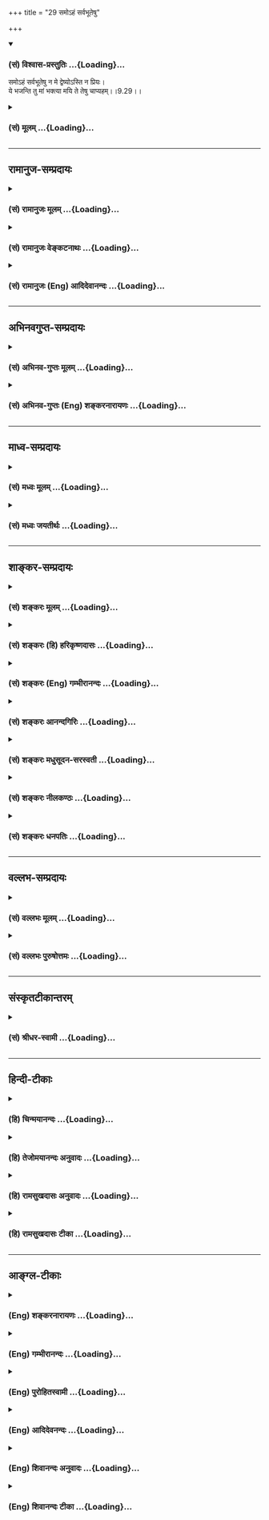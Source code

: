 +++
title = "29 समोऽहं सर्वभूतेषु"

+++
<div class="js_include" newlevelforh1="3" title="(सं) विश्वास-प्रस्तुतिः" unfilled url="/purANam/mahAbhAratam/06-bhIShma-parva/02-bhagavad-gItA-parva/saMskRtam/vishvAsa-prastutiH/09_rAja-vidyA-rAja-guhy/29_samo-haM_sarvabhU.md">
<details open><summary><h3>(सं) विश्वास-प्रस्तुतिः ...{Loading}...</h3></summary>

समोऽहं सर्वभूतेषु न मे द्वेष्योऽस्ति न प्रियः।  
ये भजन्ति तु मां भक्त्या मयि ते तेषु चाप्यहम्।।9.29।।
</details>
</div>
<div class="js_include collapsed" newlevelforh1="3" title="(सं) मूलम्" unfilled url="/purANam/mahAbhAratam/06-bhIShma-parva/02-bhagavad-gItA-parva/saMskRtam/mUlam/09_rAja-vidyA-rAja-guhy/29_samo-haM_sarvabhU.md">
<details><summary><h3>(सं) मूलम् ...{Loading}...</h3></summary>

समोऽहं सर्वभूतेषु न मे द्वेष्योऽस्ति न प्रियः।  
ये भजन्ति तु मां भक्त्या मयि ते तेषु चाप्यहम्।।9.29।।
</details>
</div>


_________________
## रामानुज-सम्प्रदायः
<div class="js_include collapsed" newlevelforh1="3" title="(सं) रामानुजः मूलम्" unfilled url="/purANam/mahAbhAratam/06-bhIShma-parva/02-bhagavad-gItA-parva/saMskRtam/rAmAnujaH/mUlam/09_rAja-vidyA-rAja-guhy/29_samo-haM_sarvabhU.md">
<details><summary><h3>(सं) रामानुजः मूलम् ...{Loading}...</h3></summary>

।।9.29।। देवतिर्यङ्मनुष्यस्थावरात्मना स्थितेषु जातितः च आकारतः स्वभावतो
ज्ञानतः च अत्यन्तोत्कृष्टापकृष्टरूपेण वर्तमानेषु सर्वेषु **भूतेषु**
समाश्रयणीयत्वेन **समः अहम्** अयं जात्याकारस्वभावज्ञानादिभिः निकृष्ट इति
समाश्रयणे **न मे द्वेष्यः** अस्ति उद्वेजनीयतया न त्याज्यः अस्ति तथा
समाश्रितत्वातिरेकेण जात्यादिभिः अत्यन्तोत्कृष्टः अयम् इति तद्युक्ततया
समाश्रयणे **न** कश्चित् **प्रियः** अस्ति न संग्राह्यः अस्ति। अपि तु
अत्यर्थमत्प्रियत्वेन मद्भजनेन विना आत्मधारणालाभात् मद्भजनैकप्रयोजना **ये
मां** भजन्ते **ते** जात्यादिभिः उत्कृष्टाः अपकृष्टा वा
मत्समानगुणवद्यथासुखं मयि एव वर्तन्ते अहम् अपि तेषु मदुत्कृष्टेषु इव
वर्ते।

</details>
</div>
<div class="js_include collapsed" newlevelforh1="3" title="(सं) रामानुजः वेङ्कटनाथः" unfilled url="/purANam/mahAbhAratam/06-bhIShma-parva/02-bhagavad-gItA-parva/saMskRtam/rAmAnujaH/venkaTanAthaH/09_rAja-vidyA-rAja-guhy/29_samo-haM_sarvabhU.md">
<details><summary><h3>(सं) रामानुजः वेङ्कटनाथः ...{Loading}...</h3></summary>

  
  
।।9.29।। दुर्लभसुलभोत्कृष्टापकृष्टादिद्रव्यतारतम्यादशनेन स्वीकारःपत्रम्
\[9।26\] इति श्लोकेन प्रोक्तः तेन सौलभ्यमुक्तं भवति;यत्करोषि \[9।27\]
इत्यादिना क्रियमाणस्य सर्वस्य बुद्धिविशेषमात्रेण तदाराधनत्वसम्पत्त्या
तदेव दृढीकृतम् अथ भक्तियोगाधिकारिप्रशंसनपरेसमोऽहम् इति श्लोके तु
जात्याकारादितारतम्यानादरेण भक्तैः स्वस्यैकरस्यमुच्यते। तेन सौशील्यमुक्तं
भवति। कंसादिनिग्रहादक्रूराद्यनुग्रहात्तत्कुरुष्व मदर्पणम्
\[9।27\]मामुपैष्यसि \[9।28\] इत्याद्युक्तेश्च जाता रागद्वेषशङ्का
प्रतिक्षेप्येत्यभिप्रायेणाह -- ममेति। अहंशब्दोऽत्र स्वेतरव्यवच्छेदपर
इत्यभिप्रायेणअतिलोकमित्युक्तम्। समोऽहम् इत्यस्य प्रतिशिरोभूतं वैषम्यं
सर्वशब्देन विवक्षितमित्यभिप्रायेणाहदेवेति। जातितः
देवत्वमनुष्यत्वब्राह्मणत्वक्षत्रियत्वादेःआकारतः
अभिरूपस्त्रीत्वपुंस्त्वसमविषमाङ्गत्वादेः। वक्ष्यति हियेऽपि स्युः
पापयोनयः। स्त्रियो वैश्यास्तथा शूद्राः \[9।32\] इति। स्वभावतः इत्यनेन
सात्त्विकराजसत्वादिकं विवक्षितम्। देवादीनां भगवत्समाश्रयणंतदुपर्यपि
बादरायणः सम्भवात् \[ब्र.सू.1।3।26\] इत्यधिकरणे समर्थितम् तिरश्चामपि
गजेन्द्रवानरेन्द्रादिषु पुण्याधिक्यनिबन्धनज्ञानविशेषवत्सु प्रथितम्।
तस्मात्तिर्यगधिकरणाविरोधः। स्थावरेष्वपि शापादिजातेषु क्वचिज्ज्ञानं
महर्षयः कथयन्ति। ततश्च मनोवृत्तिरूपं समाश्रयणं तत्रापि सम्भवेदेव। न मे
द्वेष्योऽस्ति न प्रियः इत्यस्य प्रतिषेधस्य प्रसङ्गसाकाङ्क्षत्वात्
जात्यादिभिर्निकर्षोत्कर्षौ प्रतिषेध्यप्रसञ्जकतयोक्तावित्याहअयमिति।
तद्द्वेष्यत्वप्रियत्वे हि त्याज्यात्याज्यत्वसङ्ग्राह्यत्वार्थे इति
तन्निषेधात्तन्निषेधः फलित इत्यभिप्रायेणोक्तम्उद्वेजनीयतया न
त्याज्योऽस्तीति;न सङ्ग्राह्योऽस्तीति च।
समाश्रयणाधीनप्रियत्वप्रतिषेधभयात्समाश्रितत्वातिरेकेणेत्युक्तम्। यदि; न
प्रियत्वहेतुतया प्रसिद्धाज्जात्यादिभिरुत्कर्षात्प्रियत्वम्; कुतस्तर्हि
यदि न कुतश्चित्;स च मम प्रियः इत्यादिविरोध इति शङ्कानिराकरणार्थस्तुशब्द
इत्यभिप्रायेणाहअपित्विति। भक्त्या भजन्ति इत्यनयोः
पौनरुक्त्यपरिहारायान्वयमाहअत्यर्थेति। ये
इत्येतदुत्कर्षापकर्षानियमाभिप्रायमित्याहते जात्यादिभिरिति।
तुल्यानामिवान्योन्यमैकरस्यमिहमयि इत्यादिना
विवक्षितमित्यभिप्रायेणोक्तंमत्समानगुणवद्यथासुखमिति। ननु स्वामित्वेन
त्वामनुसन्धाय भजतां कथं त्वयि समानगुणवद्वृत्तिरित्यस्योत्तरंतेषु
चाप्यहम् इत्यनेनोच्यत इत्यभिप्रायेणाहअहमपीति। सौशील्यातिरेकतो
मत्तोऽप्युत्कृष्टानिवाहंशिरसा देवः प्रतिगृह्णाति \[म.भा.12।343।64\]
इत्युक्तप्रक्रियया सम्भावयामि ततश्च ते
मत्परमेश्वरत्वाद्यनुसन्धाननिबन्धनसाध्वसविधुराः सुखं मां सेवन्त इति भावः।
अहं च ते चान्योन्यं पित्रादिष्विव न्यस्तभरा इति पिण्डितार्थः।
स्वजातिप्रतिनियतधर्मैर्भजनान्नापकृष्टजातिनिर्देशविरोधः।  
  

</details>
</div>
<div class="js_include collapsed" newlevelforh1="3" title="(सं) रामानुजः (Eng) आदिदेवानन्दः" unfilled url="/purANam/mahAbhAratam/06-bhIShma-parva/02-bhagavad-gItA-parva/saMskRtam/rAmAnujaH/english/AdidevAnandaH/09_rAja-vidyA-rAja-guhy/29_samo-haM_sarvabhU.md">
<details><summary><h3>(सं) रामानुजः (Eng) आदिदेवानन्दः ...{Loading}...</h3></summary>

9.29 Being a refuge for all, I am the same to all creation, be they
gods, animals, men or immovables, who exist differentiated from the
highest to the lowest according to their birth, form, nature and
knowledge. With regard to those seeking refuge, none is hateful because
of inferiority in status by birth, form, nature, knowledge etc. No one
is discarded as an object of odium. Likewise, it is not that one who has
resorted to Me is dear to Me on account of any consideration like birth,
status etc. That he has taken refuge in Me is the only consideration.
The meaning is no one is accepted as a refuge for reasons like birth.
But those who worship Me as their sole objective I like, because I am
exceedingly dear to them, and because they find it impossible to sustain
themselves without My worship. So they abide in Me, irrespective of
whether they are exalted or humble by birth etc. They abide in Me, as if
they possess alities eal to Mine. I also abide in them, as if they are
My superiors. Moreover:

</details>
</div>


_________________
## अभिनवगुप्त-सम्प्रदायः
<div class="js_include collapsed" newlevelforh1="3" title="(सं) अभिनव-गुप्तः मूलम्" unfilled url="/purANam/mahAbhAratam/06-bhIShma-parva/02-bhagavad-gItA-parva/saMskRtam/abhinava-guptaH/mUlam/09_rAja-vidyA-rAja-guhy/29_samo-haM_sarvabhU.md">
<details><summary><h3>(सं) अभिनव-गुप्तः मूलम् ...{Loading}...</h3></summary>

।।9.29 -- 9.31।। सम इत्यादि प्रणश्यतीत्यन्तम्। प्रतिजाने इति।
युक्तियुक्तोऽयमर्थो भगवत्प्रतिज्ञातत्वात् सुष्ठुतमां दृढो भवति।

</details>
</div>
<div class="js_include collapsed" newlevelforh1="3" title="(सं) अभिनव-गुप्तः (Eng) शङ्करनारायणः" unfilled url="/purANam/mahAbhAratam/06-bhIShma-parva/02-bhagavad-gItA-parva/saMskRtam/abhinava-guptaH/english/shankaranArAyaNaH/09_rAja-vidyA-rAja-guhy/29_samo-haM_sarvabhU.md">
<details><summary><h3>(सं) अभिनव-गुप्तः (Eng) शङ्करनारायणः ...{Loading}...</h3></summary>

9.29 See Comment under 9.31

</details>
</div>


_________________
## माध्व-सम्प्रदायः
<div class="js_include collapsed" newlevelforh1="3" title="(सं) मध्वः मूलम्" unfilled url="/purANam/mahAbhAratam/06-bhIShma-parva/02-bhagavad-gItA-parva/saMskRtam/madhvaH/mUlam/09_rAja-vidyA-rAja-guhy/29_samo-haM_sarvabhU.md">
<details><summary><h3>(सं) मध्वः मूलम् ...{Loading}...</h3></summary>

।।9.29।। तर्हि स्नेहादिमत्त्वादल्पभक्तस्यापि कस्यचिद्बहुफलं ददासि;
विपरीतस्यापि कस्यचिद्विपरीतमित्यत आह -- समोऽहमिति। तर्हि न
भक्तिप्रयोजनमित्यत आह -- ये भजन्तीति। मयि ते तेषु चाप्यहमिति; मम ते वशाः
तेषामहं वश इति। उक्तं च पैङ्गिखिलेषु -- ये वै भजन्ते परमं पुमांसं तेषां
वशः स तु मे मद्वशाश्च,इति। तद्वशा एव ते सर्वदा; तथापि
बुद्धिपूर्वाबुद्धिपूर्वकत्वेन भेदः; उद्धवादिवच्छिशुपालादिवच्च। तच्चोक्तं
तत्रैव -- अबुद्धिपूर्वाद्यो वशस्तस्य ध्यानात्पुनर्वशो भवते बुद्धिपूर्वम्
इति।

</details>
</div>
<div class="js_include collapsed" newlevelforh1="3" title="(सं) मध्वः जयतीर्थः" unfilled url="/purANam/mahAbhAratam/06-bhIShma-parva/02-bhagavad-gItA-parva/saMskRtam/madhvaH/jayatIrthaH/09_rAja-vidyA-rAja-guhy/29_samo-haM_sarvabhU.md">
<details><summary><h3>(सं) मध्वः जयतीर्थः ...{Loading}...</h3></summary>

।।9.29।। भक्तप्रियत्वमुक्त्वा तद्विरुद्धं सर्वत्र साम्यं कथमुच्यते इत्यत
आह **तर्ही**ति। यदि त्वं भक्तप्रियः तदा द्वेष्योऽप्रियश्च स्याः; ततश्च
भक्तेषु द्वेषिषु यथासङ्ख्यं स्नेहद्वेषवत्त्वादल्पभक्तस्यापि
कस्यचिद्बहुफलं सुखरूपं ददासि; विपरीतस्याल्पद्वेषिणोऽपि कस्यचिद्बहुफलं
दुःखरूपं ददासीत्याद्यापद्यते; राजादिषु तथा दर्शनात्; तथा च
वैषम्यनैर्घृण्ये तवेति शङ्कार्थः; पूर्वार्धेनैव शङ्कायाः
परिहृतत्वात्किमुत्तरार्धेनेत्यत आह -- **तर्ही**ति। अहं हि सर्वभूतेषु
समः; न वैषम्यादिमान् यतो मे तदीयं द्वेषमपेक्ष्याधिकं द्वेष्यो नास्ति;
तदीयां भक्तिमपेक्ष्याधिकं प्रियश्च नास्तीति भगवतोक्तेऽपि विपरीतमर्थं
गृहीत्वा शङ्कते। यदि ते प्रियो नास्ति तर्हि न भक्तिः प्रयोजनं,फलस्य। तथा
चोक्तविरोध इति भावः। मयि ते तेषु चाप्यहम् इत्येतन्न फलं
स्वभावसिद्धत्वादित्यत आह -- **मयी**ति। इत्यस्येत्यर्थ इति योजना। कुत
एतत् इत्यत आह -- **उक्तं चे**ति। मम ते वशा इत्येतदपि तादृगेव;
भजनाभावेऽपि तद्वशत्वस्वाभाव्यादित्यत आह **तदि**ति। यद्यपीति शेषः। अत्र
दृष्टान्तं प्रमाणं चाह -- **उद्धवादिवदि**ति। अबुद्धिपूर्वं यो वशः सः।

</details>
</div>


_________________
## शाङ्कर-सम्प्रदायः
<div class="js_include collapsed" newlevelforh1="3" title="(सं) शङ्करः मूलम्" unfilled url="/purANam/mahAbhAratam/06-bhIShma-parva/02-bhagavad-gItA-parva/saMskRtam/shankaraH/mUlam/09_rAja-vidyA-rAja-guhy/29_samo-haM_sarvabhU.md">
<details><summary><h3>(सं) शङ्करः मूलम् ...{Loading}...</h3></summary>

।।9.29।। --,**समः** तुल्यः **अहं सर्वभूतेषु। न मे द्वेष्यः अस्ति न
प्रियः।** अग्निवत् अहम् -- दूरस्थानां यथा अग्निः शीतं **न** अपनयति;
समीपम् उपसर्पतां अपनयति तथा अहं भक्तान् अनुगृह्णामि; न इतरान्। **ये
भजन्ति तु माम्** ईश्वरं **भक्त्या मयि ते** -- स्वभावत एव; न मम
रागनिमित्तम् मयि वर्तन्ते। **तेषु च अपि अहं** स्वभावत एव वर्ते; न
इतरेषु। न एतावता तेषु द्वेषो मम्।। श्रृणु मद्भक्तेर्माहात्म्यम् --,

</details>
</div>
<div class="js_include collapsed" newlevelforh1="3" title="(सं) शङ्करः (हि) हरिकृष्णदासः" unfilled url="/purANam/mahAbhAratam/06-bhIShma-parva/02-bhagavad-gItA-parva/saMskRtam/shankaraH/hindI/harikRShNadAsaH/09_rAja-vidyA-rAja-guhy/29_samo-haM_sarvabhU.md">
<details><summary><h3>(सं) शङ्करः (हि) हरिकृष्णदासः ...{Loading}...</h3></summary>

।।9.29।। ( यदि कहो कि ) तब तो भगवान् रागद्वेषसे युक्त हैं क्योंकि वे
भक्तोंपर ही अनुग्रह करते हैं दूसरोंपर नहीं करते; तो यह कहना ठीक नहीं है
--, मैं सभी प्राणियोंके प्रति समान हूँ; मेरा न तो ( कोई ) द्वेष्य है और
न ( कोई ) प्रिय है। मैं अग्निके समान हूँ। जैसे अग्नि अपनेसे दूर रहनेवाले
प्राणियोंके शीतका निवारण नहीं करता; पास आनेवालोंका ही करता है; वैसे ही
मैं भक्तोंपर अनुग्रह किया करता हूँ; दूसरों पर नहीं। जो ( भक्त ) मुझ
ईश्वरका प्रेमपूर्वक भजन करते हैं; वे मुझमें स्वभावसे ही स्थित हैं; कुछ
मेरी आसक्तिके कारण नहीं औरमैं भी स्वभावसेही उनमें स्थित हूँ; दूसरोंमें
नहीं। परन्तु इतनेहीसे यह बात नहीं है कि मेरा उनमें ( दूसरोंमें ) द्वेष
है।

</details>
</div>
<div class="js_include collapsed" newlevelforh1="3" title="(सं) शङ्करः (Eng) गम्भीरानन्दः" unfilled url="/purANam/mahAbhAratam/06-bhIShma-parva/02-bhagavad-gItA-parva/saMskRtam/shankaraH/english/gambhIrAnandaH/09_rAja-vidyA-rAja-guhy/29_samo-haM_sarvabhU.md">
<details><summary><h3>(सं) शङ्करः (Eng) गम्भीरानन्दः ...{Loading}...</h3></summary>

9.29 Aham, I; am samah, impartial, eal; sarva-bhutesu, towards all
beings; me, to Me; na asti, there is none; dvesyah, detestable; na,
none; priyah, dear. I am like fire: As fire does not ward off cold from
those who are afar, but removes it from those who apporach, near,
similarly I favour the devotees, not others. Tu, but; ye, those who
approach near, similarly I favour the devotees, not others. Tu, but; ye,
those who; bhajanti, worship Me, God; bhaktya, with devotion; te they;
exist mayi, in Me-by their very nature; \['Their mind becomes fit for My
manifestation, as it has been purified by following the virtuous
path.'\] they do not exist in Me because of My love, Ca, and; aham, I;
api, too; naturally exist tesu, in them, not in others. Thus there is no
hatred towards them (the latter). 'Listen to the greatness of devotion
to Me:'

</details>
</div>
<div class="js_include collapsed" newlevelforh1="3" title="(सं) शङ्करः आनन्दगिरिः" unfilled url="/purANam/mahAbhAratam/06-bhIShma-parva/02-bhagavad-gItA-parva/saMskRtam/shankaraH/AnandagiriH/09_rAja-vidyA-rAja-guhy/29_samo-haM_sarvabhU.md">
<details><summary><h3>(सं) शङ्करः आनन्दगिरिः ...{Loading}...</h3></summary>

।।9.29।। भगवतो रागद्वेषवत्त्वेनानीश्वरत्वमाशङ्क्य परिहरति --
**रागेत्यादिना।** तर्हि भगवद्भजनमकिंचित्करमित्याशङ्क्याह --
**अग्निवदिति।** तत्प्रपञ्चयति -- **यथेति।**
भक्तानभक्तांश्चानुगृह्णतोऽननुगृह्णतश्च भगवतो न कथं
रागादिमत्त्वमित्याशङ्क्याह -- **ये भजन्तीति।** ये वर्णाश्रमादिधर्मैर्मां
भजन्ति ते तेनैव भजनेनाचिन्त्यमाहात्म्येन परिशुद्धबुद्धयो मयि मत्समीपे
वर्तन्ते मदभिव्यक्तियोग्यचित्ता भवन्ति। तुशब्दोऽस्य विशेषस्य
द्योतनार्थः। तेषु च समीपे तेषामहमपि स्वभावतो वर्तमानस्तदनुग्रहपरो भवामि।
यथा व्यापकमपि सावित्रं तेजः स्वच्छे दर्पणादौ प्रतिफलति तथा
परमेश्वरोऽवर्जनीयतया भक्तिनिरस्तसमस्तकलुषसत्त्वेषु पुरुषेषु संनिधत्ते
दैवीं प्रकृतिमाश्रिता मां भजन्तीत्युक्तत्वादित्यर्थः।

</details>
</div>
<div class="js_include collapsed" newlevelforh1="3" title="(सं) शङ्करः मधुसूदन-सरस्वती" unfilled url="/purANam/mahAbhAratam/06-bhIShma-parva/02-bhagavad-gItA-parva/saMskRtam/shankaraH/madhusUdana-sarasvatI/09_rAja-vidyA-rAja-guhy/29_samo-haM_sarvabhU.md">
<details><summary><h3>(सं) शङ्करः मधुसूदन-सरस्वती ...{Loading}...</h3></summary>

।।9.29।। यदि भक्तानेवानुगृह्णासि नाभक्तान् ततो रागद्वेषवत्त्वेन कथं
परमेश्वरः स्यादिति नेत्याह -- सर्वेषु प्राणिषु समस्तुल्योऽहं सद्रूपेण
स्फुरणरूपेणानन्दरूपेण च स्वाभाविकेनौपाधिकेन चान्तर्यामित्वेन। अतो न मम
द्वेषविषयः प्रीतिविषयो वा कश्चिदस्ति सावित्रस्येव गगनमण्डलव्यापिनः
प्रकाशस्य। तर्हि कथं भक्ताभक्तयोः फलवैषम्यं तत्राह -- ये भजन्ति तु ये तु
भजन्ति सेवन्ते मां सर्वकर्मसमर्पणरूपया भक्त्या। अभक्तापेक्षया भक्तानां
विशेषद्योतनार्थस्तुशब्दः। कोऽसौ मयि ते ये मदर्पितैर्निष्कामैः कर्मभिः
शोधितान्तःकरणास्ते निरस्तसमस्तरजस्तमोमलस्य
सत्त्वोद्रेकेणातिस्वच्छस्यान्तःकरणस्य सदा मदाकारां
वृत्तिमुपनिषन्मानेनोत्पादयन्तो मयि वर्तन्ते। अहमप्यतिस्वच्छायां
तदीयचित्तवृत्तौ प्रतिबिम्बतस्तेषु वर्ते। चकारोऽवधारणार्थः। त एव मयि
तेष्वेवाहमिति। स्वच्छस्य हि द्रव्यस्यायमेव स्वभावो येन संबध्यते तदाकारं
गृह्णातीति। स्वच्छद्रव्यसंबद्धस्य च वस्तुन एष एव स्वभावो यत्तत्र
प्रतिफलतीति। तथा अस्वच्छद्रव्यस्याप्येष एव स्वभावो
यत्स्वसंबद्धस्याप्याकंर न गृह्णातीति। अस्वच्छद्रव्यसंबद्धस्य च वस्तुन एष
एव स्वभावो यत्तत्र न प्रतिफलतीति। यथा हि सर्वत्र विद्यमानोऽपि सावित्रः
प्रकाशः स्वच्छे दर्पणादावेवाभिव्यज्यते न त्वस्वच्छे घटादौ। तावता न
दर्पणे रज्यति न वासौ द्वेष्टि घटं; एवं सर्वत्र समोऽपि स्वच्छे
भक्तचित्तेऽभिव्यज्यमानोऽस्वच्छे चाभक्तचित्तेऽनभिव्यज्यमानोऽहं न रज्यामि
कुत्रचित्। न वा द्वेष्मि कंचित्। सामग्रीमर्यादया जायमानस्य
कार्यस्यापर्यनुयोज्यत्वात् वह्निवत्कल्पतरुवच्चावैषम्यं व्याख्येयम्।

</details>
</div>
<div class="js_include collapsed" newlevelforh1="3" title="(सं) शङ्करः नीलकण्ठः" unfilled url="/purANam/mahAbhAratam/06-bhIShma-parva/02-bhagavad-gItA-parva/saMskRtam/shankaraH/nIlakaNThaH/09_rAja-vidyA-rAja-guhy/29_samo-haM_sarvabhU.md">
<details><summary><h3>(सं) शङ्करः नीलकण्ठः ...{Loading}...</h3></summary>

।।9.29।। यतो भक्तानेवानुगृह्णाति नेतरानित्यतो रागद्वेषवान्भगवानित्यत आह
-- **समोऽहमिति।** यथाग्निः रागादिशून्योऽपि समीपस्थानामेव शीतं नाशयति न
दूरस्थानां तद्वत्सर्वत्र समोऽप्यहं शरणागतानामेव बन्धं नाशयामि
नान्येषामित्यर्थः। अतो मम न रागद्वेषाविति भावः। मयि ते तेषु चाप्यहम्।
भक्ता अनन्यशरणतया मय्येव वर्तन्ते अहमपि तेष्वेव वर्ते। अभक्तचित्तानां
रागाद्याक्रान्तत्वेन तत्र मम विशेषतोऽभिव्यक्तिर्नास्तीति भावः।

</details>
</div>
<div class="js_include collapsed" newlevelforh1="3" title="(सं) शङ्करः धनपतिः" unfilled url="/purANam/mahAbhAratam/06-bhIShma-parva/02-bhagavad-gItA-parva/saMskRtam/shankaraH/dhanapatiH/09_rAja-vidyA-rAja-guhy/29_samo-haM_sarvabhU.md">
<details><summary><h3>(सं) शङ्करः धनपतिः ...{Loading}...</h3></summary>

।।9.29।। ननु मोक्षादिदानेन भक्ताननुह्णतस्तददानेनाभक्तानननुगृह्णतस्त्व
वैषम्यमिति चेत्तत्राह -- सम इति। अहं परमात्मा सच्चिदानन्दघनः सर्वभूतेषु
ब्रह्मादिस्तम्ब पर्यन्वेष समः समानः। यतो मम द्वेषविषयः कश्चितपि न भवति
रागाविषयश्च। एवं तर्हि कथं भक्ताननुगृह्णासि नेतरानिति तरह -- य इति।
तुशब्दः शङ्काव्यवच्छेदार्थः। यता सवितृप्रकाशः स्वच्छास्वच्छातर्पणेषु
समोऽपि स्वच्छेषु विशेषेण वर्तते नास्वच्छेषु। यथा वह्निः सर्वसमोऽपि
सन्निहितानां शीतं नाशयति नासन्निहितानाम्। यथावा कल्पवृक्षो
भक्ताननुगृह्णाति लाभक्तान्। एवं ये तु भक्त्या मां भजन्ते सेवन्ते ते
स्वभावतो मयि वर्तन्ते। मदाकाराकारितचित्तवृत्तयोऽनुग्रहभाजो
भवन्तीत्यर्थः। अहंच तेषु स्वभावत एव वर्ते तेषां चित्तवृत्तौ स्वभावादेव
प्रतिफलितोऽनुग्राहको भवामीत्यर्थः।

</details>
</div>


_________________
## वल्लभ-सम्प्रदायः
<div class="js_include collapsed" newlevelforh1="3" title="(सं) वल्लभः मूलम्" unfilled url="/purANam/mahAbhAratam/06-bhIShma-parva/02-bhagavad-gItA-parva/saMskRtam/vallabhaH/mUlam/09_rAja-vidyA-rAja-guhy/29_samo-haM_sarvabhU.md">
<details><summary><h3>(सं) वल्लभः मूलम् ...{Loading}...</h3></summary>

।।9.29।। ननु यदि भक्तेभ्य एव मुक्तिं ददासि नाभक्तेभ्यस्तर्हि तवापि किं
रागद्वेषादिकृतवैषम्यम् नहि नहीत्याह -- समोऽहमिति। सर्वभूतेषु उच्चनीचेषु
सम एव वर्त्तेऽहं न तु विषमः। समोऽस्मि मित्रे च रिपौ इति वाक्यात्। एवं
सत्यपि मां भक्त्या ये भजन्ति ते तु मयि मदाधाराः; अहं चापि तेषु
तदाधारोऽस्मि; इदं च भक्तिमाहात्म्यमेव ममाप्यस्वतन्त्रत्वमापादयति। तथा
चोक्तं भागवते \[9।4।6368\] भगवतैव -- साधवो हृदयं मह्यं साधूनां हृदयं
त्वहम्। अहं भक्तपराधीनो ह्यस्वतन्त्र इव द्विज।। वशे (वशी) कुर्वंति मां
भक्त्या सत्स्त्रियः सत्पतिं यथा।। इत्यादिना च। नच पुनरपि दोषतादवस्थ्यं
कल्पतरुस्वभावत्वात्। नहि कल्पतर्वादावनाश्रितानां कामाद्यसिद्ध्या वैषम्यं
वक्तुमुचितं तथा भगवत्यपीति बोध्यम्।

</details>
</div>
<div class="js_include collapsed" newlevelforh1="3" title="(सं) वल्लभः पुरुषोत्तमः" unfilled url="/purANam/mahAbhAratam/06-bhIShma-parva/02-bhagavad-gItA-parva/saMskRtam/vallabhaH/puruShottamaH/09_rAja-vidyA-rAja-guhy/29_samo-haM_sarvabhU.md">
<details><summary><h3>(सं) वल्लभः पुरुषोत्तमः ...{Loading}...</h3></summary>

  
  
।।9.29।। एवं कर्मसमर्पणेन तद्बन्धनिवृत्त्युक्त्या असमर्पकाणां च बन्ध एव
पर्यवसितस्तेन स्ववैषम्यमाशङ्कमानमाह -- समोऽहमिति। अहं सर्वभूतेषु समः। न
मे द्वेष्यः कोऽपि। न प्रियः। अत्रायं भावः -- स्वक्रीडार्थं सर्वभूतानि
मया सृष्टानि; अतस्तेषु सर्वेष्वहं समः ये
क्रीडार्थकत्वमज्ञात्वाऽन्यथाकर्मादिकर्तारो मयि विषमत्वं कुर्वन्ति;
अतस्तेषां त्वात्मदोषेणैव बन्धादिकं भवति ये तु मां भक्त्या स्नेहेन
क्रीडारूपं ज्ञात्वा भजन्ति ते स्वभजनात्मकधर्मेण मयि तिष्ठन्ति; तेष्वहं
तत्कृतितुष्टस्तिष्ठामि; तेन न वैषम्यमिति भावः।  
  

</details>
</div>


_________________
## संस्कृतटीकान्तरम्
<div class="js_include collapsed" newlevelforh1="3" title="(सं) श्रीधर-स्वामी" unfilled url="/purANam/mahAbhAratam/06-bhIShma-parva/02-bhagavad-gItA-parva/saMskRtam/shrIdhara-svAmI/09_rAja-vidyA-rAja-guhy/29_samo-haM_sarvabhU.md">
<details><summary><h3>(सं) श्रीधर-स्वामी ...{Loading}...</h3></summary>

।।9.29।। यदि भक्तेभ्य एव मोक्षं ददासि नाभक्तेभ्यश्च तर्हि तवापि किं
रागद्वेषादिकृतं वैषम्यमस्ति; नेत्याह **-- सम इति।** समोऽहं सर्वेष्वपि
भूतेषु। अतो मे मम प्रियश्च द्वेष्यश्च नास्त्येव। एवंसत्यपि ये मां भजन्ति
ते भक्ता मयि वर्तन्ते। अहमपि तेष्वनुग्राहकतया वर्ते। अयं भावः --
यथाग्नेः स्वसेवकेष्वेव तमःशीतादिदुःखमपाकुर्वतोऽपि न वैषभ्यं; यथावा
कल्पवृक्षस्य; तथैव भक्तपक्षपातिनोऽपि मम न वैषम्यं किंतु मद्भक्तेरेवं
महिमेति।

</details>
</div>


_________________
## हिन्दी-टीकाः
<div class="js_include collapsed" newlevelforh1="3" title="(हि) चिन्मयानन्दः" unfilled url="/purANam/mahAbhAratam/06-bhIShma-parva/02-bhagavad-gItA-parva/hindI/chinmayAnandaH/09_rAja-vidyA-rAja-guhy/29_samo-haM_sarvabhU.md">
<details><summary><h3>(हि) चिन्मयानन्दः ...{Loading}...</h3></summary>

।।9.29।। भूतमात्र में व्याप्त आत्मा एक ही है वही एक चैतन्य तत्त्व
प्राणिमात्र के अन्तकरण की भावनाओं एवं विचारों को प्रकाशित करता है। मैं
समस्त भूतों में सम हूँ। एक सूर्य जगत् की सभी वस्तुओं को प्रकाशित करता है
और उसकी किरणें सभी वस्तुओं की सतहों पर से परावर्तित होती हैं चाहे वह सतह
पाषाण की हो या किसी रत्न की। मुझे न कोई अप्रिय है और न कोई प्रिय यदि एक
ही आत्मा; श्रीकृष्ण और बुद्ध में; आचार्य शंकर और ईसामसीह में; एक पागल और
हत्यारे में तथा साधु और दुष्ट में रमती है तो क्या कारण है कि कोईकोई
पुरुष तो इस आत्मा को पहचान पाते हैं; जबकि अन्य लोग कृत्रिम कीटों के समान
जीवन जीते हैं भक्तिमार्ग की विवेचना करने वाले भावना प्रधान साहित्य में
उपर्युक्त वैषम्य का भावुक स्पष्टीकरण दिया जाता है। उनके अनुसार ईश्वर की
कृपा के कारण किन्हीं किन्हीं पुरुषों में दिव्यता अधिक मात्रा में
अभिव्यक्त होती है। यह स्पष्टीकरण उन लोगों के लिए पर्याप्त या सन्तोषजनक
हो सकता है; जो धर्मविषयक चर्चा में अपनी बौद्धिक क्षमता का अधिक उपयोग
नहीं करते हैं। परन्तु बुद्धिमान विचारी पुरुषों को यह स्पष्टीकरण असंगत
जान पड़ेगा; क्योंकि उस स्थिति में यह मानना पड़ेगा कि परमात्मा कुछ लोगों
के प्रति पक्षपात करते हैं। इस प्रकार की दोषपूर्ण व्याख्या का खण्डन और
शुद्ध तर्क संगत सिद्धांत का प्रतिपादन करते हुए भगवान् श्रीकृष्ण कहते हैं
कि आत्मा भूतमात्र में सदा एक समान भाव से स्थित है। उसके लिए शुभ और अशुभ
का भेदभाव नहीं है आत्मा को किसी प्राणी के प्रति न प्रेम विशेष है और न
किसी अन्य के प्रति द्वेष। इसका अर्थ यह नहीं समझना चाहिए कि आत्मा कोई
शक्तिहीन जड़ तत्त्व है। सूर्य की उपमा द्वारा इस श्लोक का आशय सम्यक्
प्रकार से समझा जा सकता है। यद्यपि एक ही सूर्य जगत् की विविध प्रकार की
वस्तुओं पर प्रतिबिम्बत या परावर्तित होता है; तथापि यह भी सत्य है कि
परावर्तित प्रकाश की स्पष्टता एवं प्रखरता परावर्तन के माध्यम की सतह के
गुणों पर निर्भर करेगी। एक खुरदरे पाषाण पर प्रकाश की न्यूनतम मात्रा
परावर्तित होगी; जबकि स्वच्छ चमकीले दर्पण पर सम्भवत सर्वाधिक होगी। इस भेद
के कारण सूर्य पर यह आरोप नहीं लगाया जा सकता कि उसे दर्पण के प्रति विशेष
प्रेम है और पाषाण के प्रति घृणा। इस उपमा को आन्तरिक जीवन में लागू करके
देखें; तो यह स्पष्ट होगा कि यदि स्वर्णिमहृदय के कुछ विरले लोगों में
आध्यात्मिक सौन्दर्य एवं सार्मथ्य अधिक मात्रा में व्यक्त होती है और अनेक
पाषाणी हृदयों के व्यक्तियों में रंचमात्र भी नहीं; तो इसका कारण विभिन्न
उपाधियां हैं; और न कि आत्मा। आत्मा न किसी को वरीयता देता है और न किसी के
प्रति उसका पूर्वाग्रह ही है। हमें जो विषमता अनुभव होती है; वह सर्वथा
प्रकृति के नियमानुसार ही है। प्रथम पंक्ति में परमात्मा का पक्षपातरहित
स्वरूप दिखाया; और फिर कहते हैं कि; परन्तु जो मुझे भक्तिपूर्वक भजते हैं;
वे मुझमें और मैं भी उनमें हूँ। इन दोनों पंक्तियों में विरोधाभास
प्रत्यक्ष होते हुए भी वास्तविकता ऐसी नहीं हैं। यह सत्य है कि परमात्मा को
किसी से राग या द्वेष नहीं है; किन्तु लोगों का उनके प्रति अवश्य ही राग या
द्वेष हो सकता है। जिन्हें ईश्वर से प्रेम है; वे लोग उनके समीप पहुँचना
चाहते हैं और अन्य लोग उनसे दूर ही रहते हैं। इस प्रकार जो भक्तिपूर्वक
परमात्मा की पूजा करते हैं वे अन्त में अपने पूज्य और ध्येय को आत्मस्वरूप
में साक्षात् अनुभव करते हैं; अर्थात् उन्हें यह ज्ञान होता है कि वास्तव
में वे परमात्मस्वरूप से एक ही हैं; भिन्न नहीं। जो मुझे भक्तिपूर्वक भजते
हैं प्रारम्भ में इसका अर्थ कर्मकाण्डीय पूजा के विविध विधान से समझा जा
सकता है। उसके आध्यात्मिक अभिप्राय को समझने के लिए सूक्ष्म और गम्भीर
अध्ययन की आवश्यकता है। मूलत पूजा वह साधन प्रकिया है; जिसके द्वारा
सम्पूर्ण वृत्तिरूपी सैन्य को संगठित करके उन्हें ध्यान के दिव्य ध्येय की
ओर प्रवृत्त किया जाता है। इसमें प्रयत्न यह होता है कि ध्येय सत्य के साथ
पूर्ण तादात्म्य; पूर्ण एकत्व स्थापित हो जाय। यह साधना भक्तिपूर्वक करने
से भक्त भगवान् से; ध्याता ध्येय से तद्रूप हो जाता है। इस अभिप्राय को
ध्यान में रखकर इस श्लोक का पुन अध्ययन करने पर भगवान् के सैद्धांतिक कथन
का अर्थ स्पष्ट हो जाता है। यद्यपि सत्स्वरूप आत्मा को किसी से कोई पक्षपात
नहीं है; परन्तु किन्हींकिन्हीं शुद्धांतकरण के भक्तजनों में अपने
परमात्मस्वरूप की पहचान के कारण इस दिव्यत्व की अभिव्यक्ति होती है। अनात्म
उपाधियों के साथ आत्मबुद्धि से अत्यधिक आसक्ति के कारण जीव पूर्णत्व के
आनन्द का अनुभव नहीं कर पाता है। परन्तु जब इस आसक्ति और बहिर्मुखी
प्रवृत्तियों का वह परित्याग कर देता है; तब ज्ञान प्राप्ति का अधिकारी बन
कर अपने आत्मस्वरूप के साथ एकरूप हो जाता है। मनुष्य के मन की स्थिति उसके
बद्धत्व या मुक्तत्व का द्योतक है। बहिर्मुखी मन अनित्य विषयों में सुख की
खोज करते हुए उनसे बँध जाता है और सदा दुख और निराशा के कारण कराहता रहता
है जबकि वही मन अन्तर्मुखी होकर आत्मचिन्तन के द्वारा आत्मानुभव को प्राप्त
करता है। शीतकाल में अपने कमरे के अन्दर बैठकर कोई व्यक्ति अत्यधिक शीत का
अनुभव करता है; जबकि अन्य व्यक्ति बाहर सूर्य की खुली धूप में बैठकर सूर्य
की उष्णता का आनन्द लेता है। सूर्य को बाहर बैठे व्यक्ति से न प्रेम है और
न कमरे में बैठे व्यक्ति से कोई द्वेष। इस श्लोक की भाषा में हम कह सकते
हैं कि बाहर धूप में बैठे लोग सूर्य से अनुग्रहीत हैं और अन्य लोग उसकी
कृपा से वंचित हैं। किसी भी स्थान पर गीता मनुष्य को परिस्थितियों के सामने
अथवा अपनी दुर्बलता और अयोग्यता के समक्ष आत्मसमर्पण करने को प्रेरित नहीं
करती यह गीताशास्त्र कर्तव्य कर्म और आशावादी प्रयत्नों को प्रोत्साहित
करने वाला है जो इस पर बल देता है कि मनुष्य अपनी दुर्बलताओं एवं
परिस्थितियों का स्वामी है; दास नहीं। क्या आत्मसाक्षात्कार का मार्ग केवल
साधु पुरुषों के लिए ही उपलब्ध है भगवान् इस भक्ति के माहात्म्य को बताते
हुए कहते हैं --

</details>
</div>
<div class="js_include collapsed" newlevelforh1="3" title="(हि) तेजोमयानन्दः अनुवादः" unfilled url="/purANam/mahAbhAratam/06-bhIShma-parva/02-bhagavad-gItA-parva/hindI/tejomayAnandaH/anuvAdaH/09_rAja-vidyA-rAja-guhy/29_samo-haM_sarvabhU.md">
<details><summary><h3>(हि) तेजोमयानन्दः अनुवादः ...{Loading}...</h3></summary>

।।9.29।। मैं समस्त भूतों में सम हूँ; न कोई मुझे अप्रिय है और न प्रिय;
परन्तु जो मुझे भक्तिपूर्वक भजते हैं, वे मुझमें और मैं भी उनमें हूँ।।

</details>
</div>
<div class="js_include collapsed" newlevelforh1="3" title="(हि) रामसुखदासः अनुवादः" unfilled url="/purANam/mahAbhAratam/06-bhIShma-parva/02-bhagavad-gItA-parva/hindI/rAmasukhadAsaH/anuvAdaH/09_rAja-vidyA-rAja-guhy/29_samo-haM_sarvabhU.md">
<details><summary><h3>(हि) रामसुखदासः अनुवादः ...{Loading}...</h3></summary>

।।9.29।। मैं सम्पूर्ण प्राणियोंमें समान हूँ। उन प्राणियोंमें न तो कोई
मेरा द्वेषी है और न कोई प्रिय है। परन्तु जो भक्तिपूर्वक मेरा भजन करते
हैं, वे मेरेमें हैं और मैं उनमें हूँ।

</details>
</div>
<div class="js_include collapsed" newlevelforh1="3" title="(हि) रामसुखदासः टीका" unfilled url="/purANam/mahAbhAratam/06-bhIShma-parva/02-bhagavad-gItA-parva/hindI/rAmasukhadAsaH/TIkA/09_rAja-vidyA-rAja-guhy/29_samo-haM_sarvabhU.md">
<details><summary><h3>(हि) रामसुखदासः टीका ...{Loading}...</h3></summary>

।।9.29।।***व्याख्या**--*'समोऽहं सर्वभूतेषु'--** मैं स्थावरजंगम आदि
सम्पूर्ण प्राणियोंमें व्यापकरूपसे और कृपादृष्टिसे सम हूँ। तात्पर्य है कि
मैं सबमें समानरूपसे व्यापक, परिपूर्ण हूँ --**'मया ततमिदं सर्वं
जगदव्यक्तमूर्तिना'** (गीता 9। 4), और मेरी सबपर समानरूपसे कृपादृष्टि
है--**'सुहृदं सर्वभूतानाम्'** (गीता 5। 29)।

</details>
</div>


_________________
## आङ्ग्ल-टीकाः
<div class="js_include collapsed" newlevelforh1="3" title="(Eng) शङ्करनारायणः" unfilled url="/purANam/mahAbhAratam/06-bhIShma-parva/02-bhagavad-gItA-parva/english/shankaranArAyaNaH/09_rAja-vidyA-rAja-guhy/29_samo-haM_sarvabhU.md">
<details><summary><h3>(Eng) शङ्करनारायणः ...{Loading}...</h3></summary>

9.29. I am the same in all beings; to Me none is hateful and none is
dear; but whosoever worship Me with devotion, they are in Me and I am in
them.

</details>
</div>
<div class="js_include collapsed" newlevelforh1="3" title="(Eng) गम्भीरानन्दः" unfilled url="/purANam/mahAbhAratam/06-bhIShma-parva/02-bhagavad-gItA-parva/english/gambhIrAnandaH/09_rAja-vidyA-rAja-guhy/29_samo-haM_sarvabhU.md">
<details><summary><h3>(Eng) गम्भीरानन्दः ...{Loading}...</h3></summary>

9.29 I am impartial towards all beings; to Me there is none detastable
or none dear. But those who worship Me with devotion, they exist in Me,
and I too exist in them.

</details>
</div>
<div class="js_include collapsed" newlevelforh1="3" title="(Eng) पुरोहितस्वामी" unfilled url="/purANam/mahAbhAratam/06-bhIShma-parva/02-bhagavad-gItA-parva/english/purohitasvAmI/09_rAja-vidyA-rAja-guhy/29_samo-haM_sarvabhU.md">
<details><summary><h3>(Eng) पुरोहितस्वामी ...{Loading}...</h3></summary>

9.29 I am the same to all beings. I favour none, and I hate none. But
those who worship Me devotedly, they live in Me, and I in them.

</details>
</div>
<div class="js_include collapsed" newlevelforh1="3" title="(Eng) आदिदेवनन्दः" unfilled url="/purANam/mahAbhAratam/06-bhIShma-parva/02-bhagavad-gItA-parva/english/AdidevanandaH/09_rAja-vidyA-rAja-guhy/29_samo-haM_sarvabhU.md">
<details><summary><h3>(Eng) आदिदेवनन्दः ...{Loading}...</h3></summary>

9.29 I am the same to all creation. There is none hateful or dear to Me.
But those who worship Me with devotin abide in Me and I do abide in
them.

</details>
</div>
<div class="js_include collapsed" newlevelforh1="3" title="(Eng) शिवानन्दः अनुवादः" unfilled url="/purANam/mahAbhAratam/06-bhIShma-parva/02-bhagavad-gItA-parva/english/shivAnandaH/anuvAdaH/09_rAja-vidyA-rAja-guhy/29_samo-haM_sarvabhU.md">
<details><summary><h3>(Eng) शिवानन्दः अनुवादः ...{Loading}...</h3></summary>

9.29 The same am I to all beings; to Me there is none hateful or dear;
but those who worship Me with devotion are in Me and I am also in them.

</details>
</div>
<div class="js_include collapsed" newlevelforh1="3" title="(Eng) शिवानन्दः टीका" unfilled url="/purANam/mahAbhAratam/06-bhIShma-parva/02-bhagavad-gItA-parva/english/shivAnandaH/TIkA/09_rAja-vidyA-rAja-guhy/29_samo-haM_sarvabhU.md">
<details><summary><h3>(Eng) शिवानन्दः टीका ...{Loading}...</h3></summary>

9.29 समः the same; अहम् I; सर्वभूतेषु in all beings; न not; मे to Me;
द्वेष्यः hateful; अस्ति is; न not; प्रियः dear; ये who; भजन्ति worship;
तु but; माम् Me; भक्त्या with devotion; मयि in Me; ते they; तेषु in
them; च and; अपि also; अहम् I.Commentary The Lord has an even outlook
towards all. He regards all living beings alike. None He has condemned;
none has He favoured. He is the enemy of none. He is the partial lover
of none. He does not favour some and frown on others. The egoistic man
only has created a wide gulf between himself and the Supreme Being by
his wrong attitude. The Lord is closer to him that his own breath;
nearer than his hands and feet.I am like fire. Just as fire removes cold
from those who draw near it but does not remove the cold from those who
keep away from it; even so I bestow My grace on My devotees; but not
owing to any sort of attachment on My part. Just as the light of the
sun; though pervading everywhere; is reflected only in a clean mirror
but not in a pot; so also I; the Supreme Lord; present everywhere;
manifest Myself only in those persons from whose minds all kinds of
impurities (which have accumulated there on account of ignorance) have
been removed by their devotion.The sun has neither attachment for the
mirror nor hatred for the pot. The Kalpavriksha has neither hatred nor
love for people. It bestows the desired objects only on those who go
near it. (Cf.VII.17XII.14and20)Now hear the glory of devotion to Me.

</details>
</div>
